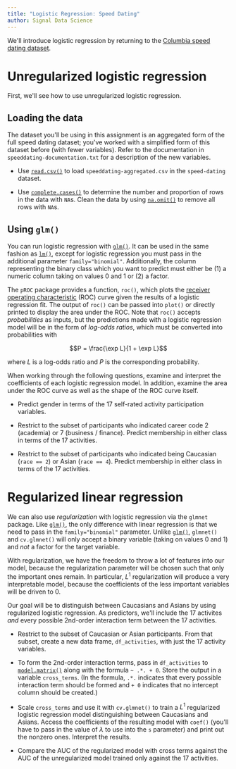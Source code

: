 ```yaml
---
title: "Logistic Regression: Speed Dating"
author: Signal Data Science
---
```


We'll introduce logistic regression by returning to the [Columbia speed dating dataset](http://andrewgelman.com/2008/01/21/the_speeddating_1/).

Unregularized logistic regression
=================================

First, we'll see how to use unregularized logistic regression.

Loading the data
----------------

The dataset you'll be using in this assignment is an aggregated form of the full speed dating dataset; you've worked with a simplified form of this dataset before (with fewer variables). Refer to the documentation in `speeddating-documentation.txt` for a description of the new variables.

* Use [`read.csv()`](https://stat.ethz.ch/R-manual/R-devel/library/utils/html/read.table.html) to load `speeddating-aggregated.csv` in the `speed-dating` dataset.

* Use [`complete.cases()`](https://stat.ethz.ch/R-manual/R-devel/library/stats/html/complete.cases.html) to determine the number and proportion of rows in the data with `NA`s. Clean the data by using [`na.omit()`](https://stat.ethz.ch/R-manual/R-devel/library/stats/html/na.fail.html) to remove all rows with `NA`s.

Using `glm()`
-------------

You can run logistic regression with [`glm()`](https://stat.ethz.ch/R-manual/R-devel/library/stats/html/glm.html). It can be used in the same fashion as [`lm()`](https://stat.ethz.ch/R-manual/R-devel/library/stats/html/lm.html), except for logistic regression you must pass in the additional parameter `family="binomial"`. Additionally, the column representing the binary class which you want to predict must either be (1) a numeric column taking on values 0 and 1 or (2) a factor.

The `pROC` package provides a function, `roc()`, which plots the [receiver operating characteristic](https://en.wikipedia.org/wiki/Receiver_operating_characteristic) (ROC) curve given the results of a logistic regression fit. The output of `roc()` can be passed into `plot()` or directly printed to display the area under the ROC. Note that `roc()` accepts *probabilities* as inputs, but the predictions made with a logistic regression model will be in the form of *log-odds ratios*, which must be converted into probabilities with

$$P = \frac{\exp L}{1 + \exp L}$$

where $L$ is a log-odds ratio and $P$ is the corresponding probability.

When working through the following questions, examine and interpret the coefficients of each logistic regression model. In addition, examine the area under the ROC curve as well as the shape of the ROC curve itself.

* Predict gender in terms of the 17 self-rated activity participation variables.

* Restrict to the subset of participants who indicated career code 2 (academia) or 7 (business / finance). Predict membership in either class in terms of the 17 activities.

* Restrict to the subset of participants who indicated being Caucasian (`race == 2`) or Asian (`race == 4`). Predict membership in either class in terms of the 17 activities.

Regularized linear regression
=============================

We can also use *regularization* with logistic regression via the `glmnet` package. Like [`glm()`](https://stat.ethz.ch/R-manual/R-devel/library/stats/html/glm.html), the only difference with linear regression is that we need to pass in the `family="binomial"` parameter. Unlike [`glm()`](https://stat.ethz.ch/R-manual/R-devel/library/stats/html/glm.html), `glmnet()` and `cv.glmnet()` will only accept a binary variable (taking on values 0 and 1) and *not* a factor for the target variable.

With regularization, we have the freedom to throw a lot of features into our model, because the regularization parameter will be chosen such that only the important ones remain. In particular, $L^1$ regularization will produce a very interpretable model, because the coefficients of the less important variables will be driven to 0.

Our goal will be to distinguish between Caucasians and Asians by using regularized logistic regression. As predictors, we'll include the 17 activites *and* every possible 2nd-order interaction term between the 17 activities.

* Restrict to the subset of Caucasian or Asian participants. From that subset, create a new data frame, `df_activities`, with just the 17 activity variables.

* To form the 2nd-order interaction terms, pass in `df_activities` to [`model.matrix()`](https://stat.ethz.ch/R-manual/R-devel/library/stats/html/model.matrix.html) along with the formula `~ .*. + 0`. Store the output in a variable `cross_terms`. (In the formula, `.*.` indicates that every possible interaction term should be formed and `+ 0` indicates that no intercept column should be created.)

* Scale `cross_terms` and use it with `cv.glmnet()` to train a $L^1$ regularized logistic regression model distinguishing between Caucasians and Asians. Access the coefficients of the resulting model with `coef()` (you'll have to pass in the value of $\lambda$ to use into the `s` parameter) and print out the nonzero ones. Interpret the results.

* Compare the AUC of the regularized model with cross terms against the AUC of the unregularized model trained only against the 17 activities.